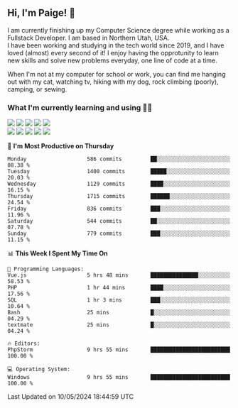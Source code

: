 ## Hi, I'm Paige! :vulcan_salute:

I am currently finishing up my Computer Science degree while working as a Fullstack Developer. I am based in Northern Utah, USA. \
I have been working and studying in the tech world since 2019, and I have loved (almost) every second of it! I enjoy having the opprotunity to learn new skills and solve new problems everyday, one line of code at a time.  

When I'm not at my computer for school or work, you can find me hanging out with my cat, watching tv, hiking with my dog, rock climbing (poorly), camping, or sewing.  

### What I'm currently learning and using :woman_technologist:
![](https://img.shields.io/badge/Laravel-FF2D20?style=for-the-badge&logo=laravel&logoColor=white) 
![](https://img.shields.io/badge/PHP-777BB4?style=for-the-badge&logo=php&logoColor=white)
![](https://img.shields.io/badge/Vue.js-35495E?style=for-the-badge&logo=vuedotjs&logoColor=4FC08D) 
![](https://img.shields.io/badge/MySQL-005C84?style=for-the-badge&logo=mysql&logoColor=white) 
![](https://img.shields.io/badge/Tailwind_CSS-38B2AC?style=for-the-badge&logo=tailwind-css&logoColor=white) \
![](https://img.shields.io/badge/Python-FFD43B?style=for-the-badge&logo=python&logoColor=blue)
![](https://img.shields.io/badge/Django-092E20?style=for-the-badge&logo=django&logoColor=green)
![](https://img.shields.io/badge/Kotlin-0095D5?&style=for-the-badge&logo=kotlin&logoColor=white)
![](https://img.shields.io/badge/Java-ED8B00?style=for-the-badge&logo=java&logoColor=white)
![](https://img.shields.io/badge/Haskell-5D4F85?style=for-the-badge&logo=haskell&logoColor=white) 

<!--START_SECTION:waka-->
📅 **I'm Most Productive on Thursday** 

```text
Monday                   586 commits         ██░░░░░░░░░░░░░░░░░░░░░░░   08.38 % 
Tuesday                  1400 commits        █████░░░░░░░░░░░░░░░░░░░░   20.03 % 
Wednesday                1129 commits        ████░░░░░░░░░░░░░░░░░░░░░   16.15 % 
Thursday                 1715 commits        ██████░░░░░░░░░░░░░░░░░░░   24.54 % 
Friday                   836 commits         ███░░░░░░░░░░░░░░░░░░░░░░   11.96 % 
Saturday                 544 commits         ██░░░░░░░░░░░░░░░░░░░░░░░   07.78 % 
Sunday                   779 commits         ███░░░░░░░░░░░░░░░░░░░░░░   11.15 % 
```


📊 **This Week I Spent My Time On** 

```text
💬 Programming Languages: 
Vue.js                   5 hrs 48 mins       ███████████████░░░░░░░░░░   58.53 % 
PHP                      1 hr 44 mins        ████░░░░░░░░░░░░░░░░░░░░░   17.56 % 
SQL                      1 hr 3 mins         ███░░░░░░░░░░░░░░░░░░░░░░   10.64 % 
Bash                     25 mins             █░░░░░░░░░░░░░░░░░░░░░░░░   04.29 % 
textmate                 25 mins             █░░░░░░░░░░░░░░░░░░░░░░░░   04.24 % 

🔥 Editors: 
PhpStorm                 9 hrs 55 mins       █████████████████████████   100.00 % 

💻 Operating System: 
Windows                  9 hrs 55 mins       █████████████████████████   100.00 % 
```


 Last Updated on 10/05/2024 18:44:59 UTC
<!--END_SECTION:waka-->
